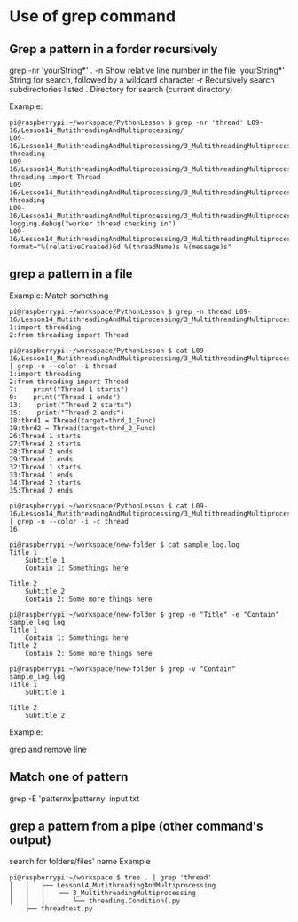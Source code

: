 # Use of grep command

## Grep a pattern in a forder recursively
grep -nr 'yourString*' .
-n            Show relative line number in the file
'yourString*' String for search, followed by a wildcard character
-r            Recursively search subdirectories listed
.             Directory for search (current directory)

Example:
```
pi@raspberrypi:~/workspace/PythonLesson $ grep -nr 'thread' L09-16/Lesson14_MutithreadingAndMultiprocessing/
L09-16/Lesson14_MutithreadingAndMultiprocessing/3_MultithreadingMultiprocessing/Ex1_ThreadingIntro.py:1:import threading
L09-16/Lesson14_MutithreadingAndMultiprocessing/3_MultithreadingMultiprocessing/Ex1_ThreadingIntro.py:2:from threading import Thread
L09-16/Lesson14_MutithreadingAndMultiprocessing/3_MultithreadingMultiprocessing/Ex6.py:2:import threading
L09-16/Lesson14_MutithreadingAndMultiprocessing/3_MultithreadingMultiprocessing/Ex6.py:8:        logging.debug("worker thread checking in")
L09-16/Lesson14_MutithreadingAndMultiprocessing/3_MultithreadingMultiprocessing/Ex6.py:15:        format="%(relativeCreated)6d %(threadName)s %(message)s"
```

## grep a pattern in a file
Example: Match something
```
pi@raspberrypi:~/workspace/PythonLesson $ grep -n thread L09-16/Lesson14_MutithreadingAndMultiprocessing/3_MultithreadingMultiprocessing/Ex1_ThreadingIntro.py
1:import threading
2:from threading import Thread

pi@raspberrypi:~/workspace/PythonLesson $ cat L09-16/Lesson14_MutithreadingAndMultiprocessing/3_MultithreadingMultiprocessing/Ex1_ThreadingIntro.py | grep -n --color -i thread
1:import threading
2:from threading import Thread
7:    print("Thread 1 starts")
9:    print("Thread 1 ends")
13:    print("Thread 2 starts")
15:    print("Thread 2 ends")
18:thrd1 = Thread(target=thrd_1_Func)
19:thrd2 = Thread(target=thrd_2_Func)
26:Thread 1 starts
27:Thread 2 starts
28:Thread 2 ends
29:Thread 1 ends
32:Thread 1 starts
33:Thread 1 ends
34:Thread 2 starts
35:Thread 2 ends

pi@raspberrypi:~/workspace/PythonLesson $ cat L09-16/Lesson14_MutithreadingAndMultiprocessing/3_MultithreadingMultiprocessing/Ex1_ThreadingIntro.py | grep -n --color -i -c thread
16

pi@raspberrypi:~/workspace/new-folder $ cat sample_log.log 
Title 1
    Subtitle 1
    Contain 1: Somethings here

Title 2
    Subtitle 2
    Contain 2: Some more things here

pi@raspberrypi:~/workspace/new-folder $ grep -e "Title" -e "Contain" sample_log.log 
Title 1
    Contain 1: Somethings here
Title 2
    Contain 2: Some more things here

pi@raspberrypi:~/workspace/new-folder $ grep -v "Contain" sample_log.log 
Title 1
    Subtitle 1

Title 2
    Subtitle 2

```
Example:

grep and remove line

## Match one of pattern
grep -E 'patternx|patterny' input.txt
## grep a pattern from a pipe (other command's output)

search for folders/files' name 
Example 
```
pi@raspberrypi:~/workspace $ tree . | grep 'thread'
│   │   ├── Lesson14_MutithreadingAndMultiprocessing
│   │   │   ├── 3_MultithreadingMultiprocessing
│   │   │   │   └── threading.Condition(.py
    ├── threadtest.py
```


